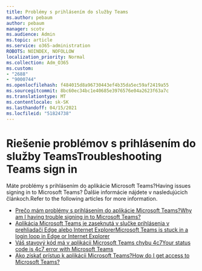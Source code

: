 ```yaml
---
title: Problémy s prihlásením do služby Teams
ms.author: pebaum
author: pebaum
manager: scotv
ms.audience: Admin
ms.topic: article
ms.service: o365-administration
ROBOTS: NOINDEX, NOFOLLOW
localization_priority: Normal
ms.collection: Adm_O365
ms.custom:
- "2688"
- "9000744"
ms.openlocfilehash: f484015d8a96730443ef4b35da5ec59af2419a55
ms.sourcegitcommit: 8bc60ec34bc1e40685e3976576e04a2623f63a7c
ms.translationtype: MT
ms.contentlocale: sk-SK
ms.lasthandoff: 04/15/2021
ms.locfileid: "51824738"
---
```

# <a name="troubleshooting-teams-sign-in"></a><span data-ttu-id="e6f1a-102">Riešenie problémov s prihlásením do služby Teams</span><span class="sxs-lookup"><span data-stu-id="e6f1a-102">Troubleshooting Teams sign in</span></span> 

<span data-ttu-id="e6f1a-103">Máte problémy s prihlásením do aplikácie Microsoft Teams?</span><span class="sxs-lookup"><span data-stu-id="e6f1a-103">Having issues signing in to Microsoft Teams?</span></span> <span data-ttu-id="e6f1a-104">Ďalšie informácie nájdete v nasledujúcich článkoch.</span><span class="sxs-lookup"><span data-stu-id="e6f1a-104">Refer to the following articles for more information.</span></span>

- [<span data-ttu-id="e6f1a-105">Prečo mám problémy s prihlásením do aplikácie Microsoft Teams?</span><span class="sxs-lookup"><span data-stu-id="e6f1a-105">Why am I having trouble signing in to Microsoft Teams?</span></span>](https://support.office.com/article/a02f683b-61a3-4008-9447-ee60c5593b0f)
- [<span data-ttu-id="e6f1a-106">Aplikácia Microsoft Teams je zaseknutá v slučke prihlásenia v prehliadači Edge alebo Internet Explorer</span><span class="sxs-lookup"><span data-stu-id="e6f1a-106">Microsoft Teams is stuck in a login loop in Edge or Internet Explorer</span></span>](https://docs.microsoft.com/microsoftteams/troubleshoot/teams-sign-in/sign-in-loop)
- [<span data-ttu-id="e6f1a-107">Váš stavový kód má v aplikácii Microsoft Teams chybu 4c7</span><span class="sxs-lookup"><span data-stu-id="e6f1a-107">Your status code is 4c7 error with Microsoft Teams</span></span>](https://support.microsoft.com/help/4041047/modern-authentication-failed-here-status-code-is-4c7-when-signing-in-t)
- [<span data-ttu-id="e6f1a-108">Ako získať prístup k aplikácii Microsoft Teams?</span><span class="sxs-lookup"><span data-stu-id="e6f1a-108">How do I get access to Microsoft Teams?</span></span>](https://support.office.com/article/how-do-i-get-access-to-microsoft-teams-fc7f1634-abd3-4f26-a597-9df16e4ca65b)